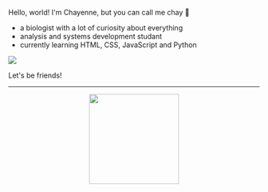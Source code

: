 Hello, world! I'm Chayenne, but you can call me chay 🔮

- a biologist with a lot of curiosity about everything
- analysis and systems development studant
- currently learning HTML, CSS, JavaScript and Python
  
![](https://github.com/chagasdecastro/chagasdecastro/blob/main/Untitled_Artwork.gif)

Let's be friends!

<hr>

<div align="center">
  <a href="https://github.com/chagasdecastro">
  <img height="180em" src="https://github-readme-stats.vercel.app/api?username=chagasdecastro&show_icons=true&theme=dracula&include_all_commits=true&count_private=false"/>
</div>
